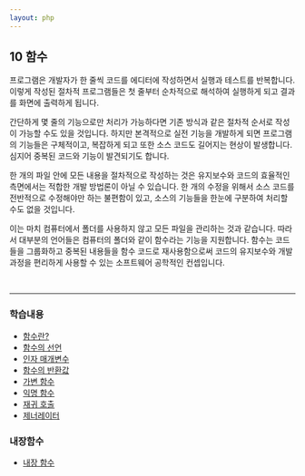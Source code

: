 ```yaml
---
layout: php
---
```

## 10 함수
프로그램은 개발자가 한 줄씩 코드를 에디터에 작성하면서 실행과 테스트를 반복합니다. 이렇게 작성된 절차적 프로그램들은 첫 줄부터 순차적으로 해석하여 실행하게 되고 결과를 화면에 출력하게 됩니다.  

간단하게 몇 줄의 기능으로만 처리가 가능하다면 기존 방식과 같은 절차적 순서로 작성이 가능할 수도 있을 것입니다. 하지만 본격적으로 실전 기능을 개발하게 되면 프로그램의 기능들은 구체적이고, 복잡하게 되고 또한 소스 코드도 길어지는 현상이 발생합니다. 심지어 중복된 코드와 기능이 발견되기도 합니다.  

한 개의 파일 안에 모든 내용을 절차적으로 작성하는 것은 유지보수와 코드의 효율적인 측면에서는 적합한 개발 방법론이 아닐 수 있습니다. 한 개의 수정을 위해서 소스 코드를 전반적으로 수정해야만 하는 불편함이 있고, 소스의 기능들을 한눈에 구분하여 처리할 수도 없을 것입니다.  

이는 마치 컴퓨터에서 폴더를 사용하지 않고 모든 파일을 관리하는 것과 같습니다. 따라서 대부분의 언어들은 컴퓨터의 폴더와 같이 함수라는 기능을 지원합니다. 함수는 코드들을 그룹화하고 중복된 내용들을 함수 코드로 재사용함으로써 코드의 유지보수와 개발 과정을 편리하게 사용할 수 있는 소프트웨어 공학적인 컨셉입니다.  

<br>
<hr>

### 학습내용
* [함수란?](10.1)
* [함수의 선언](10.3)
* [인자 매개변수](10.4)
* [함수의 반환값](10.5)
* [가변 함수](10.6)
* [익명 함수](10.7)
* [재귀 호출](10.8)
* [제너레이터](10.9)

### 내장함수
* [내장 함수](internal)
<br><br>